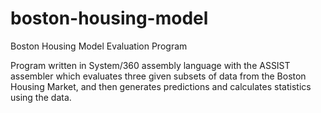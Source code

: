 # boston-housing-model
Boston Housing Model Evaluation Program 

Program written in System/360 assembly language with the ASSIST assembler which evaluates three given subsets of data from the Boston Housing Market, and then generates predictions and calculates statistics using the data. 
